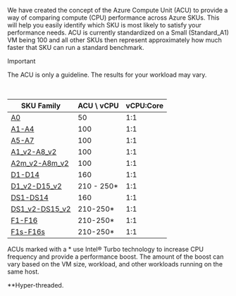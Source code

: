 We have created the concept of the Azure Compute Unit (ACU) to provide a way of comparing compute (CPU) performance across Azure SKUs. This will help you easily identify which SKU is most likely to satisfy your performance needs.  ACU is currently standardized on a Small (Standard_A1) VM being 100 and all other SKUs then represent approximately how much faster that SKU can run a standard benchmark. 

> [!IMPORTANT]
> The ACU is only a guideline.  The results for your workload may vary. 
> 
> 

<br>

| SKU Family | ACU \ vCPU | vCPU:Core |
| --- | --- |---|
| [A0](../articles/virtual-machines/windows/sizes-general.md) |50 | 1:1 |
| [A1-A4](../articles/virtual-machines/windows/sizes-general.md) |100 | 1:1 |
| [A5-A7](../articles/virtual-machines/windows/sizes-general.md) |100 | 1:1 |
| [A1_v2-A8_v2](../articles/virtual-machines/windows/sizes-general.md) |100 | 1:1 |
| [A2m_v2-A8m_v2](../articles/virtual-machines/windows/sizes-general.md) |100 | 1:1 |
| [D1-D14](../articles/virtual-machines/windows/sizes-general.md) |160 | 1:1 |
| [D1_v2-D15_v2](../articles/virtual-machines/windows/sizes-general.md) |210 - 250* | 1:1 |
| [DS1-DS14](../articles/virtual-machines/virtual-machines-windows-sizes-memory.md) |160 | 1:1 |
| [DS1_v2-DS15_v2](../articles/virtual-machines/virtual-machines-windows-sizes-memory.md) |210-250* | 1:1 |
| [F1-F16](../articles/virtual-machines/windows/sizes-compute.md) |210-250* | 1:1 |
| [F1s-F16s](../articles/virtual-machines/windows/sizes-compute.md) |210-250* | 1:1 |
<!-- Not Available  [A8-A11]  -->
<!-- Not Available  [G1-G5]  -->
<!-- Not Available  [GS1-GS5]  -->
<!-- Not Available  [H] -->
<!-- Not Available  [L4s-L32s]  -->
<!-- Not Available  [M] -->

ACUs marked with a * use Intel® Turbo technology to increase CPU frequency and provide a performance boost.  The amount of the boost can vary based on the VM size, workload, and other workloads running on the same host.

**Hyper-threaded.

<!-- ms.date: 01/08/2018 -->
<!--Update_Description: add the ratio of vCPU with Core -->